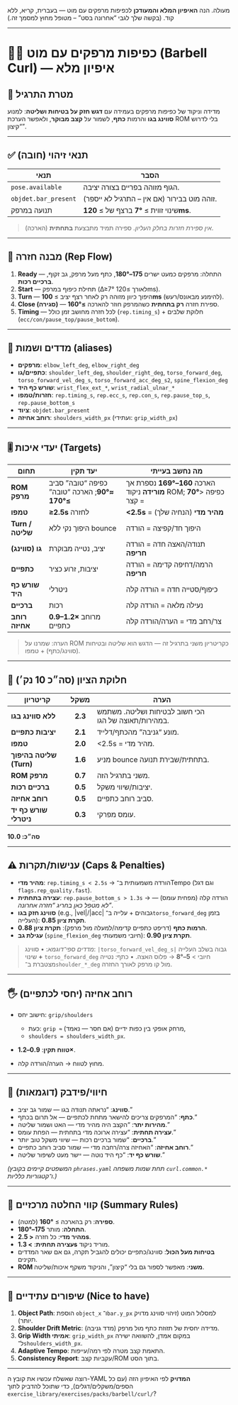מעולה. הנה **האיפיון המלא והמעודכן** לכפיפות מרפקים עם מוט — בעברית, קריא, ללא קוד.
(בקשה שלך לגבי “אחרונה בסט” – מטופל מחוץ למסמך זה.)

---

# 🏋️‍♂️ כפיפות מרפקים עם מוט (Barbell Curl) — איפיון מלא

## 🎯 מטרת התרגיל

מדידה וניקוד של כפיפות מרפקים בעמידה עם **דגש חזק על בטיחות ושליטה**:
למנוע **סווינג בגו** והרמות **כתף**, לשמור על **קצב מבוקר**, ולאפשר הערכת ROM בלי לדרוש “קיצון”.

---

## ✅ תנאי זיהוי (חובה)

| תנאי                 | הסבר                                        |
| -------------------- | ------------------------------------------- |
| `pose.available`     | הגוף מזוהה בפריים בצורה יציבה.              |
| `objdet.bar_present` | זוהה מוט בבירור (אם אין – התרגיל לא ייספר). |
| תנועה במרפק          | שינוי זווית ≥ **7°** ברצף של ≥ **120ms**.   |

> *אין ספירת חזרות בחלק העליון.* ספירה תמיד מתבצעת **בתחתית** (הארכה).

---

## 🧭 מבנה חזרה (Rep Flow)

1. **Ready** — התחלה: מרפקים כמעט ישרים **175–180°**, כתף מעל מרפק, גב זקוף, **ברכיים רכות**.
2. **Start** — תחילת כיפוף במרפק (Δ≥7° לאורך ≥120ms).
3. **Turn** — היפוך כיוון מזוהה רק לאחר רצף יציב ≥ **100ms** (להימנע מבאונס/רעש).
4. **Close (סגירה)** — ספירת חזרה **רק בתחתית** כשהמרפק חוזר להארכה **≥160°**.
5. **Timing** — לכל חזרה מחושב זמן כולל (`rep.timing_s`) + חלוקת שלבים (`ecc/con/pause_top/pause_bottom`).

---

## 🧩 מדדים ושמות (aliases)

* **מרפקים**: `elbow_left_deg`, `elbow_right_deg`
* **כתפיים/גו**: `shoulder_left_deg`, `shoulder_right_deg`, `torso_forward_deg`, `torso_forward_vel_deg_s`, `torso_forward_acc_deg_s2`, `spine_flexion_deg`
* **שורש כף היד**: `wrist_flex_ext_*`, `wrist_radial_ulnar_*`
* **חזרות/טמפו**: `rep.timing_s`, `rep.ecc_s`, `rep.con_s`, `rep.pause_top_s`, `rep.pause_bottom_s`
* **ציוד**: `objdet.bar_present`
* **רוחב אחיזה**: `shoulders_width_px` (ועתידי: `grip_width_px`)

---

## 🎚️ יעדי איכות (Targets)

| תחום             | יעד תקין                                           | מה נחשב בעייתי                                                         |
| ---------------- | -------------------------------------------------- | ---------------------------------------------------------------------- |
| **ROM מרפק**     | כפיפה “טובה” סביב **≈90°**; הארכה “טובה” **≥170°** | הארכה **160–169°** נספרת אך **מורידה** ניקוד ROM; כפיפה <**70°** = קצר |
| **טמפו**         | **≥2.5s** לחזרה                                    | **<2.5s** = **מהיר מדי** (הנחיה שלך)                                   |
| **Turn / שליטה** | היפוך נקי ללא bounce                               | היפוך חד/קפיצה = הורדה                                                 |
| **גו (סווינג)**  | יציב, נטייה מבוקרת                                 | תנודה/האצה חדה = הורדה **חריפה**                                       |
| **כתפיים**       | יציבות, זרוע כציר                                  | הרמה/דחיפה קדימה = הורדה **חריפה**                                     |
| **שורש כף היד**  | ניטרלי                                             | כיפוף/סטייה חדה = הורדה קלה                                            |
| **ברכיים**       | רכות                                               | נעילה מלאה = הורדה קלה                                                 |
| **רוחב אחיזה**   | **0.9–1.2×** מרוחב כתפיים                          | צר/רחב מדי = הערה/הורדה קלה                                            |

> הערה: שמרנו על ROM כקריטריון משני בתרגיל זה — הדגש הוא שליטה ובטיחות (סווינג/כתף) + טמפו.

---

## 🧮 חלוקת הציון (סה״כ 10 נק׳)

| קריטריון                |   משקל  | הערה                                                 |
| ----------------------- | :-----: | ---------------------------------------------------- |
| **ללא סווינג בגו**      | **2.3** | הכי חשוב לבטיחות ושליטה. משתמש במהירות/תאוצה של הגו. |
| **יציבות כתפיים**       | **2.1** | מונע “גניבה” מהכתף/דלייד.                            |
| **טמפו**                | **2.0** | <2.5s = מהיר מדי.                                    |
| **שליטה בהיפוך (Turn)** | **1.6** | מניע bounce בתחתית/שבירת תנועה.                      |
| **ROM מרפק**            | **0.7** | משני בתרגיל הזה.                                     |
| **ברכיים רכות**         | **0.5** | יציבות/שיווי משקל.                                   |
| **רוחב אחיזה**          | **0.5** | סביב רוחב כתפיים.                                    |
| **שורש כף יד ניטרלי**   | **0.3** | עומס מפרקי.                                          |

**סה״כ: 10.0**

---

## ⚠️ ענישות/תקרות (Caps & Penalties)

* **מהיר מדי**: `rep.timing_s < 2.5s` → הורדה משמעותית ב־Tempo (וגם דגל `flags.rep_quality.fast`).
* **עצירה בתחתית**: `rep.pause_bottom_s > 1.3s` → הורדה קלה (מפחית עומס) — *לא מטפל כאן בחריג “חזרה אחרונה”*.
* **סווינג חזק בגו** (e.g., |vel|/|acc| גבוהים + עלייה ב־`torso_forward_deg` בזמן העלייה): **תקרת ציון 0.85**.
* **הרמות כתף** (דריפט כתפיים קדימה/למעלה מול מרפק): **תקרת ציון 0.88**.
* **עגילת גב** (`spine_flexion_deg` חיובי משמעותי): **תקרת ציון 0.90**.

> *מדדים ספי־דוגמא*:
> • סווינג: `|torso_forward_vel_deg_s|` גבוה בשלב העלייה **+** שינוי `torso_forward_deg` חיובי > **5–8°** → פלוס האצה.
> • כתף: נטייה מצטברת ב־`shoulder_*_deg` מול קו מרפק לאורך החזרה.

---

## 🖐️ רוחב אחיזה (יחסי לכתפיים)

* חישוב יחס: `grip/shoulders`

  * כעת: `grip ≈` מרחק אופקי בין כפות ידיים (אם חסר — נאמד),
  * `shoulders = shoulders_width_px`.
* **טווח תקין**: **0.9–1.2×**.
* מחוץ לטווח → הערה/הורדה קלה.

---

## 🔎 חיווי/פידבק (דוגמאות)

* **סווינג**: “נראתה תנודה בגו — שמור גב יציב.”
* **כתף**: “המרפקים צריכים להישאר מתחת לכתפיים — אל תרום בכתף.”
* **מהירות יתר**: “הקצב היה מהיר מדי — האט ושמור שליטה.”
* **עצירה תחתית**: “עצירה ארוכה מדי בתחתית — הפחת עומס.”
* **ברכיים**: “שמור ברכיים רכות — שיווי משקל טוב יותר.”
* **רוחב אחיזה**: “האחיזה צרה/רחבה מדי — שמור סביב רוחב כתפיים.”
* **שורש כף יד**: “כף היד נוטה — יישר מעט לשיפור שליטה.”

*(המשפטים קיימים בקובץ `phrases.yaml` תחת שמות משפחה `curl.common.*` ו־קטגוריות כלליות.)*

---

## 🧱 קווי החלטה מרכזיים (Summary Rules)

* **ספירה**: רק בהארכה ≥ **160°** (למטה).
* **התחלה**: מותר **175–180°**.
* **מהיר מדי**: כל חזרה **< 2.5s**.
* **עצירה תחתית**: **> 1.3s** מוריד ניקוד.
* **בטיחות מעל הכול**: סווינג/כתפיים יכולים להגביל תקרה, גם אם שאר המדדים תקינים.
* **ROM משני**: מאפשר לספור גם בלי “קיצון”, והניקוד משקף איכות/שליטה.

---

## 🚀 שיפורים עתידיים (Nice to have)

1. **Object Path**: הוספת `object_x` ו־`bar.y_px` למסלול המוט (זיהוי סווינג מדויק יותר).
2. **Shoulder Drift Metric**: מדידה יחסית של תזוזת כתף מול מרפק (מדד גניבה).
3. **Grip Width אמיתי**: `grip_width_px` במקום אמדן, להשוואה ישירה ל־`shoulders_width_px`.
4. **Adaptive Tempo**: התאמת קצב מטרה לפי רמה/עייפות.
5. **Consistency Report**: עקביות קצב/ROM בתוך הסט.

---

רוצה שאשלח עכשיו את קובץ ה-YAML **המדויק** לפי האיפיון הזה (עם כל הספים/משקלים/דגלים), כדי שתוכל להדביק לתוך `exercise_library/exercises/packs/barbell/curl/`?
